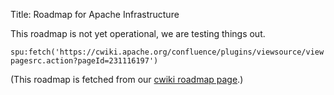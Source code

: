 Title: Roadmap for Apache Infrastructure

This roadmap is not yet operational, we are testing things out.

`spu:fetch('https://cwiki.apache.org/confluence/plugins/viewsource/viewpagesrc.action?pageId=231116197')`

<script type="text/ecmascript">
// Change from local to external sources (fetched from cwiki)
// Browsers will automatically insert "file://" into the src when testing locally,
// so we crop that out as well while changing the source link.
const baseurl = location.protocol + "//" + location.hostname;
for (let element of document.querySelectorAll("link, img")) {
    if (element.href && element.href.match("/confluence/")) {
    	element.href = "https://cwiki.apache.org" + element.href.replace(baseurl, "");
    }
    if (element.src && element.src.match("/confluence/")) {
    	element.src = "https://cwiki.apache.org" + element.src.replace(baseurl, "");
    }
}
</script>



(This roadmap is fetched from our [cwiki roadmap page](https://cwiki.apache.org/confluence/display/INFRA/ASF+Infrastructure+Services+Roadmap).)
